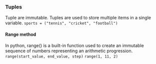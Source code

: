 ### Tuples
Tuple are immutable.
Tuples are used to store multiple items in a single variable.
`` sports = ("tennis", "cricket", "football") ``

#### Range method
In python, range() is a built-in function used to create an immutable sequence of numbers representing an arithmetic progression.
`` range(start_value, end_value, step) ``
`` range(1, 11, 2) ``